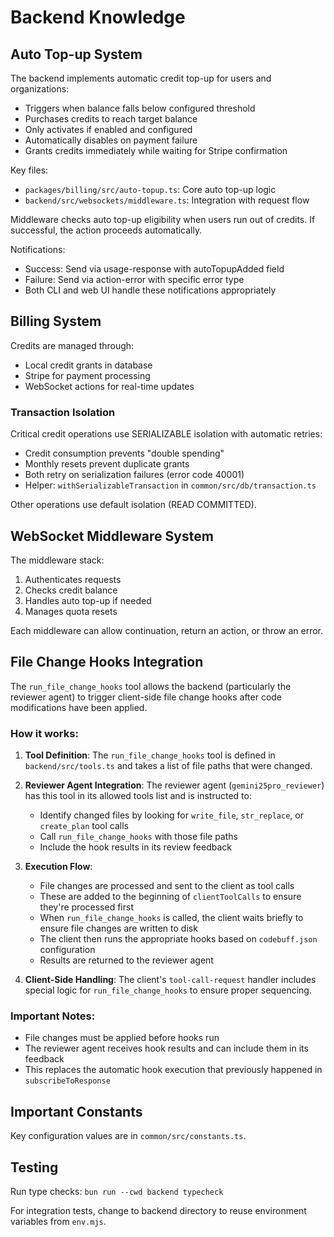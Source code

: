 # Backend Knowledge

## Auto Top-up System

The backend implements automatic credit top-up for users and organizations:
- Triggers when balance falls below configured threshold
- Purchases credits to reach target balance
- Only activates if enabled and configured
- Automatically disables on payment failure
- Grants credits immediately while waiting for Stripe confirmation

Key files:
- `packages/billing/src/auto-topup.ts`: Core auto top-up logic
- `backend/src/websockets/middleware.ts`: Integration with request flow

Middleware checks auto top-up eligibility when users run out of credits. If successful, the action proceeds automatically.

Notifications:
- Success: Send via usage-response with autoTopupAdded field
- Failure: Send via action-error with specific error type
- Both CLI and web UI handle these notifications appropriately

## Billing System

Credits are managed through:
- Local credit grants in database
- Stripe for payment processing
- WebSocket actions for real-time updates

### Transaction Isolation

Critical credit operations use SERIALIZABLE isolation with automatic retries:
- Credit consumption prevents "double spending"
- Monthly resets prevent duplicate grants
- Both retry on serialization failures (error code 40001)
- Helper: `withSerializableTransaction` in `common/src/db/transaction.ts`

Other operations use default isolation (READ COMMITTED).

## WebSocket Middleware System

The middleware stack:
1. Authenticates requests
2. Checks credit balance
3. Handles auto top-up if needed
4. Manages quota resets

Each middleware can allow continuation, return an action, or throw an error.

## File Change Hooks Integration

The `run_file_change_hooks` tool allows the backend (particularly the reviewer agent) to trigger client-side file change hooks after code modifications have been applied.

### How it works:

1. **Tool Definition**: The `run_file_change_hooks` tool is defined in `backend/src/tools.ts` and takes a list of file paths that were changed.

2. **Reviewer Agent Integration**: The reviewer agent (`gemini25pro_reviewer`) has this tool in its allowed tools list and is instructed to:
   - Identify changed files by looking for `write_file`, `str_replace`, or `create_plan` tool calls
   - Call `run_file_change_hooks` with those file paths
   - Include the hook results in its review feedback

3. **Execution Flow**:
   - File changes are processed and sent to the client as tool calls
   - These are added to the beginning of `clientToolCalls` to ensure they're processed first
   - When `run_file_change_hooks` is called, the client waits briefly to ensure file changes are written to disk
   - The client then runs the appropriate hooks based on `codebuff.json` configuration
   - Results are returned to the reviewer agent

4. **Client-Side Handling**: The client's `tool-call-request` handler includes special logic for `run_file_change_hooks` to ensure proper sequencing.

### Important Notes:

- File changes must be applied before hooks run
- The reviewer agent receives hook results and can include them in its feedback
- This replaces the automatic hook execution that previously happened in `subscribeToResponse`

## Important Constants

Key configuration values are in `common/src/constants.ts`.

## Testing

Run type checks: `bun run --cwd backend typecheck`

For integration tests, change to backend directory to reuse environment variables from `env.mjs`.
